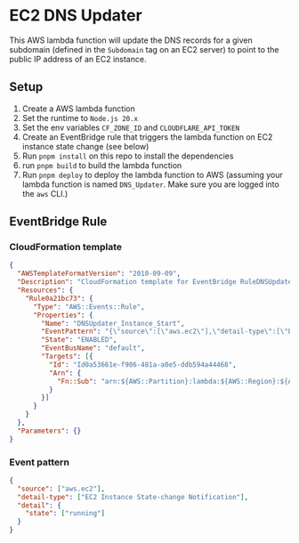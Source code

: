 # EC2 DNS Updater

This AWS lambda function will update the DNS records for a given subdomain (defined in the `Subdomain` tag on an EC2 server) to point to the public IP address of an EC2 instance.

## Setup
1. Create a AWS lambda function
2. Set the runtime to `Node.js 20.x`
3. Set the env variables `CF_ZONE_ID` and `CLOUDFLARE_API_TOKEN`
4. Create an EventBridge rule that triggers the lambda function on EC2 instance state change (see below)
5. Run `pnpm install` on this repo to install the dependencies
6. run `pnpm build` to build the lambda function
7. Run `pnpm deploy` to deploy the lambda function to AWS (assuming your lambda function is named `DNS_Updater`. Make sure you are logged into the `aws` CLI.)


## EventBridge Rule
### CloudFormation template
```json
{
  "AWSTemplateFormatVersion": "2010-09-09",
  "Description": "CloudFormation template for EventBridge RuleDNSUpdater_Instance_Start",
  "Resources": {
    "Rule0a21bc73": {
      "Type": "AWS::Events::Rule",
      "Properties": {
        "Name": "DNSUpdater_Instance_Start",
        "EventPattern": "{\"source\":[\"aws.ec2\"],\"detail-type\":[\"EC2 Instance State-change Notification\"],\"detail\":{\"state\":[\"running\"]}}",
        "State": "ENABLED",
        "EventBusName": "default",
        "Targets": [{
          "Id": "Id0a53661e-f906-481a-a0e5-ddb594a44468",
          "Arn": {
            "Fn::Sub": "arn:${AWS::Partition}:lambda:${AWS::Region}:${AWS::AccountId}:function:DNS_Updater"
          }
        }]
      }
    }
  },
  "Parameters": {}
}
```

### Event pattern
```json
{
  "source": ["aws.ec2"],
  "detail-type": ["EC2 Instance State-change Notification"],
  "detail": {
    "state": ["running"]
  }
}
```
